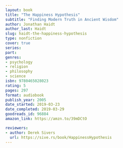 ```yaml
---
layout: book
title: "The Happiness Hypothesis"
subtitle: "Finding Modern Truth in Ancient Wisdom"
author: Jonathan Haidt
author_last: Haidt
slug: haidt-the-happiness-hypothesis
type: nonfiction
cover: true
series: 
part: 
genres:
- psychology
- religion
- philosophy
- science
isbn: 9780465028023
rating: 5
pages: 297
format: audiobook
publish_year: 2005
date_started: 2019-03-23
date_completed: 2019-03-29
goodreads_id: 96884
amazon_link: https://amzn.to/39mDCtO

reviewers:
- author: Derek Sivers
  url: https://sive.rs/book/HappinessHypothesis
---
```

